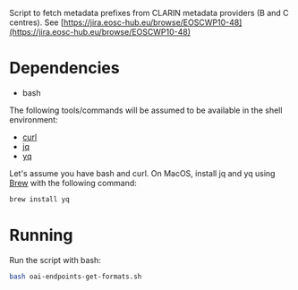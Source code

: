 Script to fetch metadata prefixes from CLARIN metadata providers (B and C centres).
See [https://jira.eosc-hub.eu/browse/EOSCWP10-48](https://jira.eosc-hub.eu/browse/EOSCWP10-48)

# Dependencies

 * bash 

The following tools/commands will be assumed to be available in the shell environment:

 * [curl](https://github.com/curl/curl)
 * [jq](https://stedolan.github.io/jq)
 * [yq](https://github.com/kislyuk/yq)
 
Let's assume you have bash and curl. On MacOS, install jq and yq using 
[Brew](https://brew.sh/) with the following command:

```sh
brew install yq
```

# Running

Run the script with bash:
```sh
bash oai-endpoints-get-formats.sh
```